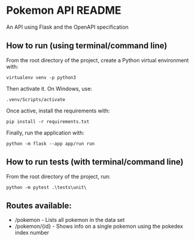 # Pokemon API README

An API using Flask and the OpenAPI specification

## How to run (using terminal/command line)
From the root directory of the project, create a Python virtual environment with:

`virtualenv venv -p python3`

Then activate it. On Windows, use:

`.venv/Scripts/activate`

Once active, install the requirements with:

`pip install -r requirements.txt`

Finally, run the application with:

`python -m flask --app app/run run`

## How to run tests (with terminal/command line)
From the root directory of the project, run:

```
python -m pytest .\tests\unit\
```

## Routes available:
- /pokemon - Lists all pokemon in the data set
- /pokemon/{id} - Shows info on a single pokemon using the pokedex index number